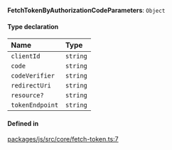 **FetchTokenByAuthorizationCodeParameters**: `Object`

#### Type declaration

| Name | Type |
| :------ | :------ |
| `clientId` | `string` |
| `code` | `string` |
| `codeVerifier` | `string` |
| `redirectUri` | `string` |
| `resource?` | `string` |
| `tokenEndpoint` | `string` |

#### Defined in

[packages/js/src/core/fetch-token.ts:7](https://github.com/logto-io/js/blob/5254dee/packages/js/src/core/fetch-token.ts#L7)
